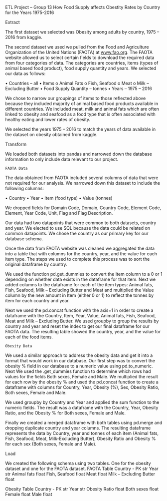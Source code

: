ETL Project – Group 13 
How Food Supply affects Obestity Rates by Country for the Years 1975-2016

Extract

The first dataset we selected was Obesity among adults by country, 1975 – 2016 from kaggle. 

The second dataset we used we pulled from the Food and Agriculture Organization of the United Nations (FAOTA) at www.fao.org. The FAOTA website allowed us to select certain fields to download the required data from four categories of data. The categories are countries, items (types of animal based food product), food supply quantity and years. We selected our data as follows: 

•	Countries – all
•	Items 
o	Animal Fats
o	Fish, Seafood
o	Meat
o	Milk – Excluding Butter 
•	Food Supply Quantity – tonnes 
•	Years – 1975 – 2016 

We chose to narrow our groupings of items to those reflected above because they included majority of animal based food products available in different countries. We included meat, milk and animal fats which are often linked to obesity and seafood as a food type that is often associated with healthy eating and lower rates of obesity. 

We selected the years 1975 – 2016 to match the years of data available in the dataset on obesity obtained from kaggle. 

Transform

We loaded both datasets into pandas and narrowed down the database information to only include data relevant to our project. 

	FAOTA Data 
The data obtained from FAOTA included several columns of data that were not required for our analysis. We narrowed down this dataset to include the following columns: 

•	Country
•	Year
•	Item (food type)
•	Value (tonnes)

We dropped fields for Domain Code, Domain, Country Code, Element Code, Element, Year Code, Unit, Flag and Flag Description. 

Our data had two datapoints that were common to both datasets, country and year. We elected to use SQL because the data could be related on common datapoints. We chose the country as our primary key for our database schema. 

Once the data from FAOTA website was cleaned we aggregated the data into a table that with columns for the country, year, and the value for each item type. The steps we used to complete this process was to sort the original dataframe by country. 

We used the function pd.get_dummies to convert the Item column to a 0 or 1 depending on whether data exists in the dataframe for that item.  Next we added columns to the dataframe for each of the item types: Animal fats, Fish, Seafood, Milk – Excluding Butter and Meat and multiplied the Value column by the new amount in Item (either 0 or 1) to reflect the tonnes by item for each country and year. 

Next we used the pd.concat function with the axis=1 in order to create a dataframe with the Country, Item, Year, Value, Animal fats, Fish, Seafood, Meat and Milk – Excluding Butter. We used groupby to group the results by country and year and reset the index to get our final dataframe for our FAOTA data. The resulting table showed the country, year, and the value for each of the food items. 

	Obesity Data
We used a similar approach to address the obesity data and get it into a format that would work in our database. Our first step was to convert the obesity % field in our database to a numeric value using pd.to_numeric. Next We used the .get_dummies function to determine which rows had values for the fields Both sexes, Female and Male. We multiplied the result for each row by the obesity % and used the pd.concat function to create a dataframe with columns for Country, Year, Obesity (%), Sex, Obesity Ratio, Both sexes, Female and Male. 

We used groupby by Country and Year and applied the sum function to the numeric fields. The result was a dataframe with the Country, Year, Obesity Ratio, and the Obesity % for Both sexes, Female and Male. 

Finally we created a merged dataframe with both tables using pd.merge and dropping duplicate country and year columns. The resulting dataframe represents the data by Country, year and tonnes of each item (Animal fats, Fish, Seafood, Meat, Milk-Excluding Butter), Obesity Ratio and Obesity % for each sex (Both sexes, Female and Male). 

Load

We created the following schema using two tables. One for the obesity dataset and one for the FAOTA dataset. 
FAOTA Table
Country - PK	str
Year	str
Animal fats	float
Fish, Seafood	float
Meat	float
Milk – Excluding Butter	float

Obesity Table
Country - PK	str
Year	str
Obesity Ratio	float
Both sexes	float
Female	float
Male	float




